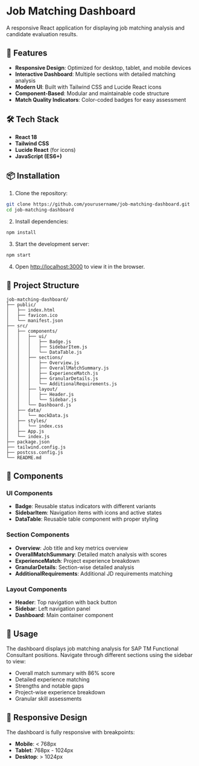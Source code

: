 # Job Matching Dashboard

A responsive React application for displaying job matching analysis and candidate evaluation results.

## 🚀 Features

- **Responsive Design**: Optimized for desktop, tablet, and mobile devices
- **Interactive Dashboard**: Multiple sections with detailed matching analysis
- **Modern UI**: Built with Tailwind CSS and Lucide React icons
- **Component-Based**: Modular and maintainable code structure
- **Match Quality Indicators**: Color-coded badges for easy assessment

## 🛠️ Tech Stack

- **React 18**
- **Tailwind CSS**
- **Lucide React** (for icons)
- **JavaScript (ES6+)**

## 📦 Installation

1. Clone the repository:
```bash
git clone https://github.com/yourusername/job-matching-dashboard.git
cd job-matching-dashboard
```

2. Install dependencies:
```bash
npm install
```

3. Start the development server:
```bash
npm start
```

4. Open [http://localhost:3000](http://localhost:3000) to view it in the browser.

## 📁 Project Structure

```
job-matching-dashboard/
├── public/
│   ├── index.html
│   ├── favicon.ico
│   └── manifest.json
├── src/
│   ├── components/
│   │   ├── ui/
│   │   │   ├── Badge.js
│   │   │   ├── SidebarItem.js
│   │   │   └── DataTable.js
│   │   ├── sections/
│   │   │   ├── Overview.js
│   │   │   ├── OverallMatchSummary.js
│   │   │   ├── ExperienceMatch.js
│   │   │   ├── GranularDetails.js
│   │   │   └── AdditionalRequirements.js
│   │   ├── layout/
│   │   │   ├── Header.js
│   │   │   └── Sidebar.js
│   │   └── Dashboard.js
│   ├── data/
│   │   └── mockData.js
│   ├── styles/
│   │   └── index.css
│   ├── App.js
│   └── index.js
├── package.json
├── tailwind.config.js
├── postcss.config.js
└── README.md
```

## 🎨 Components

### UI Components
- **Badge**: Reusable status indicators with different variants
- **SidebarItem**: Navigation items with icons and active states
- **DataTable**: Reusable table component with proper styling

### Section Components
- **Overview**: Job title and key metrics overview
- **OverallMatchSummary**: Detailed match analysis with scores
- **ExperienceMatch**: Project experience breakdown
- **GranularDetails**: Section-wise detailed analysis
- **AdditionalRequirements**: Additional JD requirements matching

### Layout Components
- **Header**: Top navigation with back button
- **Sidebar**: Left navigation panel
- **Dashboard**: Main container component

## 🎯 Usage

The dashboard displays job matching analysis for SAP TM Functional Consultant positions. Navigate through different sections using the sidebar to view:

- Overall match summary with 86% score
- Detailed experience matching
- Strengths and notable gaps
- Project-wise experience breakdown
- Granular skill assessments



## 📱 Responsive Design

The dashboard is fully responsive with breakpoints:
- **Mobile**: < 768px
- **Tablet**: 768px - 1024px
- **Desktop**: > 1024px


